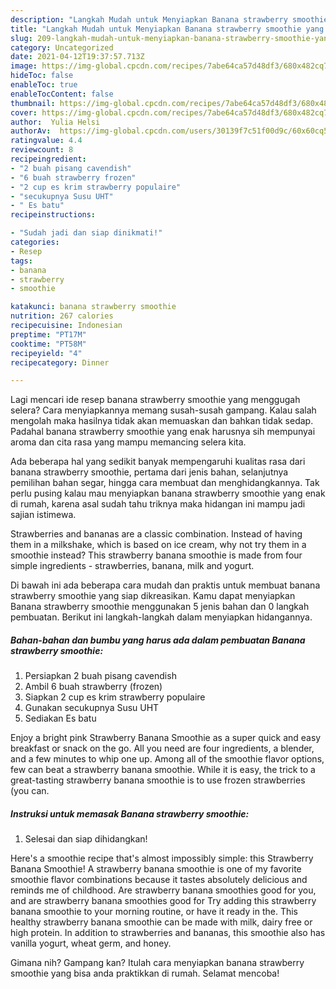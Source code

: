 ```yaml
---
description: "Langkah Mudah untuk Menyiapkan Banana strawberry smoothie yang Sempurna"
title: "Langkah Mudah untuk Menyiapkan Banana strawberry smoothie yang Sempurna"
slug: 209-langkah-mudah-untuk-menyiapkan-banana-strawberry-smoothie-yang-sempurna
category: Uncategorized
date: 2021-04-12T19:37:57.713Z
image: https://img-global.cpcdn.com/recipes/7abe64ca57d48df3/680x482cq70/banana-strawberry-smoothie-foto-resep-utama.jpg
hideToc: false
enableToc: true
enableTocContent: false
thumbnail: https://img-global.cpcdn.com/recipes/7abe64ca57d48df3/680x482cq70/banana-strawberry-smoothie-foto-resep-utama.jpg
cover: https://img-global.cpcdn.com/recipes/7abe64ca57d48df3/680x482cq70/banana-strawberry-smoothie-foto-resep-utama.jpg
author:  Yulia Helsi
authorAv:  https://img-global.cpcdn.com/users/30139f7c51f00d9c/60x60cq50/avatar.jpg
ratingvalue: 4.4
reviewcount: 8
recipeingredient:
- "2 buah pisang cavendish"
- "6 buah strawberry frozen"
- "2 cup es krim strawberry populaire"
- "secukupnya Susu UHT"
- " Es batu"
recipeinstructions:

- "Sudah jadi dan siap dinikmati!"
categories:
- Resep
tags:
- banana
- strawberry
- smoothie

katakunci: banana strawberry smoothie 
nutrition: 267 calories
recipecuisine: Indonesian
preptime: "PT17M"
cooktime: "PT58M"
recipeyield: "4"
recipecategory: Dinner

---
```



Lagi mencari ide resep banana strawberry smoothie yang menggugah selera? Cara menyiapkannya memang susah-susah gampang. Kalau salah mengolah maka hasilnya tidak akan memuaskan dan bahkan tidak sedap. Padahal banana strawberry smoothie yang enak harusnya sih mempunyai aroma dan cita rasa yang mampu memancing selera kita.


Ada beberapa hal yang sedikit banyak mempengaruhi kualitas rasa dari banana strawberry smoothie, pertama dari jenis bahan, selanjutnya pemilihan bahan segar, hingga cara membuat dan menghidangkannya. Tak perlu pusing kalau mau menyiapkan banana strawberry smoothie yang enak di rumah, karena asal sudah tahu triknya maka hidangan ini mampu jadi sajian istimewa.

Strawberries and bananas are a classic combination. Instead of having them in a milkshake, which is based on ice cream, why not try them in a smoothie instead? This strawberry banana smoothie is made from four simple ingredients - strawberries, banana, milk and yogurt.


Di bawah ini ada beberapa cara mudah dan praktis untuk membuat banana strawberry smoothie yang siap dikreasikan. Kamu dapat menyiapkan Banana strawberry smoothie menggunakan 5 jenis bahan dan 0 langkah pembuatan. Berikut ini langkah-langkah dalam menyiapkan hidangannya.

<!--inarticleads1-->

##### Bahan-bahan dan bumbu yang harus ada dalam pembuatan Banana strawberry smoothie:

1. Persiapkan 2 buah pisang cavendish
1. Ambil 6 buah strawberry (frozen)
1. Siapkan 2 cup es krim strawberry populaire
1. Gunakan secukupnya Susu UHT
1. Sediakan  Es batu


Enjoy a bright pink Strawberry Banana Smoothie as a super quick and easy breakfast or snack on the go. All you need are four ingredients, a blender, and a few minutes to whip one up. Among all of the smoothie flavor options, few can beat a strawberry banana smoothie. While it is easy, the trick to a great-tasting strawberry banana smoothie is to use frozen strawberries (you can. 

<!--inarticleads2-->

##### Instruksi untuk memasak Banana strawberry smoothie:


1. Selesai dan siap dihidangkan!

Here&#39;s a smoothie recipe that&#39;s almost impossibly simple: this Strawberry Banana Smoothie! A strawberry banana smoothie is one of my favorite smoothie flavor combinations because it tastes absolutely delicious and reminds me of childhood. Are strawberry banana smoothies good for you, and are strawberry banana smoothies good for Try adding this strawberry banana smoothie to your morning routine, or have it ready in the. This healthy strawberry banana smoothie can be made with milk, dairy free or high protein. In addition to strawberries and bananas, this smoothie also has vanilla yogurt, wheat germ, and honey. 

Gimana nih? Gampang kan? Itulah cara menyiapkan banana strawberry smoothie yang bisa anda praktikkan di rumah. Selamat mencoba!
